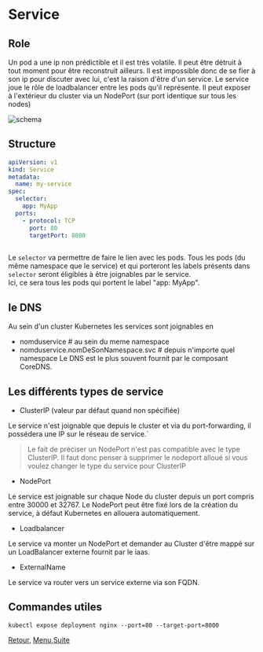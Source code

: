 # Service
## Role
Un pod a une ip non prédictible et il est très volatile.
Il peut être détruit à tout moment pour être reconstruit ailleurs.
Il est impossible donc de se fier à son ip pour discuter avec lui, c'est la raison d'être d'un service.
Le service joue le rôle de loadbalancer entre les pods qu'il représente.
Il peut exposer à l'extérieur du cluster via un NodePort (sur port identique sur tous les nodes)

![schema](https://obeyler.github.io/Formation-K8S/images/service.svg)

## Structure
```yaml
apiVersion: v1
kind: Service
metadata:
  name: my-service
spec:
  selector:
    app: MyApp
  ports:
    - protocol: TCP
      port: 80
      targetPort: 8080
      
```

Le `selector` va permettre de faire le lien avec les pods. 
Tous les pods (du même namespace que le service) et qui porteront les labels présents dans `selector` seront éligibles à être joignables par le service.  
Ici, ce sera tous les pods qui portent le label "app: MyApp".

## le DNS
Au sein d'un cluster Kubernetes les services sont joignables en
- nomduservice # au sein du meme namespace
- nomduservice.nomDeSonNamespace.svc # depuis n'importe quel namespace 
Le DNS est le plus souvent fournit par le composant CoreDNS.


## Les différents types de service
- ClusterIP (valeur par défaut quand non spécifiée)

Le service n'est joignable que depuis le cluster et via du port-forwarding, il possédera une IP sur le réseau de service.` 
>Le fait de préciser un NodePort n'est pas compatible avec le type ClusterIP. Il faut donc penser à supprimer le nodeport alloué si vous voulez changer le type du service pour ClusterIP

- NodePort

Le service est joignable sur chaque Node du cluster depuis un port compris entre 30000 et 32767.
Le NodePort peut être fixé lors de la création du service, à défaut Kubernetes en allouera automatiquement.

- Loadbalancer

Le service va monter un NodePort et demander au Cluster d'être mappé sur un LoadBalancer externe fournit par le iaas.

- ExternalName

Le service va router vers un service externe via son FQDN.

## Commandes utiles
```shell
kubectl expose deployment nginx --port=80 --target-port=8000
```

[Retour](https://obeyler.github.io/Formation-K8S/Chapitres/StatefulSet.html), [Menu](https://obeyler.github.io/Formation-K8S/),[Suite](https://obeyler.github.io/Formation-K8S/Chapitres/Ingress.html)

